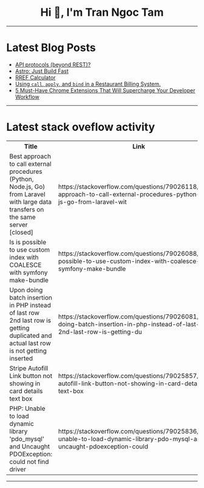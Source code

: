 <h1 align="center">Hi 👋, I'm Tran Ngoc Tam</h1>

---

# Latest Blog Posts 
<!-- BLOG-POST-LIST:START -->
- [API protocols &lpar;beyond REST&rpar;?](https://dev.to/nikoldimit/api-protocols-beyond-rest-2h9p)
- [Astro: Just Build Fast](https://dev.to/vuelancer/astro-just-build-fast-555c)
- [RREF Calculator](https://dev.to/imrankh13332994/rref-calculator-4o95)
- [Using `call`, `apply`, and `bind` in a Restaurant Billing System.](https://dev.to/dharamgfx/using-call-apply-and-bind-in-a-restaurant-billing-system-249j)
- [5 Must-Have Chrome Extensions That Will Supercharge Your Developer Workflow](https://dev.to/asimachowdhury/5-must-have-chrome-extensions-that-will-supercharge-your-developer-workflow-5edd)
<!-- BLOG-POST-LIST:END -->

---

# Latest stack oveflow activity
<table>
  <tr><th>Title</th><th>Link</th></tr>
  <!-- STACKOVERFLOW:START --><tr><td>Best approach to call external procedures &lpar;Python, Node.js, Go&rpar; from Laravel with large data transfers on the same server [closed]</td><td>https://stackoverflow.com/questions/79026118/best-approach-to-call-external-procedures-python-node-js-go-from-laravel-wit</td></tr><tr><td>Is is possible to use custom index with COALESCE with symfony make-bundle</td><td>https://stackoverflow.com/questions/79026088/is-is-possible-to-use-custom-index-with-coalesce-with-symfony-make-bundle</td></tr><tr><td>Upon doing batch insertion in PHP instead of last row 2nd last row is getting duplicated and actual last row is not getting inserted</td><td>https://stackoverflow.com/questions/79026081/upon-doing-batch-insertion-in-php-instead-of-last-row-2nd-last-row-is-getting-du</td></tr><tr><td>Stripe Autofill Link button not showing in card details text box</td><td>https://stackoverflow.com/questions/79025857/stripe-autofill-link-button-not-showing-in-card-details-text-box</td></tr><tr><td>PHP: Unable to load dynamic library &#39;pdo_mysql&#39; and Uncaught PDOException: could not find driver</td><td>https://stackoverflow.com/questions/79025836/php-unable-to-load-dynamic-library-pdo-mysql-and-uncaught-pdoexception-could</td></tr><!-- STACKOVERFLOW:END -->
</table>

---


